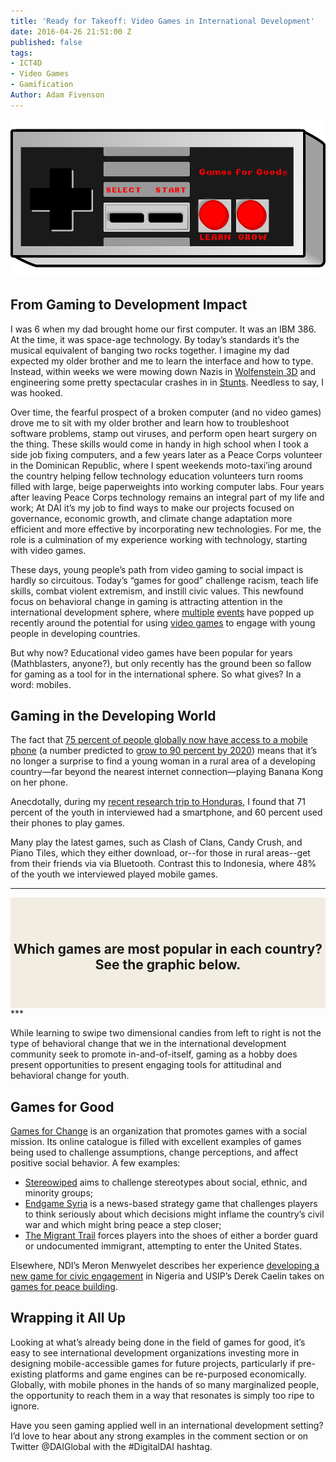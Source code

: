 ```yaml
---
title: 'Ready for Takeoff: Video Games in International Development'
date: 2016-04-26 21:51:00 Z
published: false
tags:
- ICT4D
- Video Games
- Gamification
Author: Adam Fivenson
---
```


![Controller 2.png](/uploads/Controller%202.png)

## From Gaming to Development Impact 

I was 6 when my dad brought home our first computer. It was an IBM 386. At the time, it was space-age technology. By today’s standards it’s the musical equivalent of banging two rocks together. I imagine my dad expected my older brother and me to learn the interface and how to type. Instead, within weeks we were mowing down Nazis in [Wolfenstein 3D](https://static.3drealms.com/media/screenshots/c7185590cf634773b4d56490e26aec1e.jpg) and engineering some pretty spectacular crashes in in [Stunts](https://www.youtube.com/watch?v=-CITIXlw_T4). Needless to say, I was hooked.

Over time, the fearful prospect of a broken computer (and no video games) drove me to sit with my older brother and learn how to troubleshoot software problems, stamp out viruses, and perform open heart surgery on the thing. These skills would come in handy in high school when I took a side job fixing computers, and a few years later as a Peace Corps volunteer in the Dominican Republic, where I spent weekends moto-taxi’ing around the country helping fellow technology education volunteers turn rooms filled with large, beige paperweights into working computer labs. Four years after leaving Peace Corps technology remains an integral part of my life and work; At DAI it’s my job to find ways to make our projects focused on governance, economic growth, and climate change adaptation more efficient and more effective by incorporating new technologies. For me, the role is a culmination of my experience working with technology, starting with video games. 

These days, young people’s path from video gaming to social impact is hardly so circuitous. Today’s “games for good” challenge racism, teach life skills, combat violent extremism, and instill civic values. This newfound focus on behavioral change in gaming is attracting attention in the international development sphere, where [multiple](http://technologysalon.org/how-we-can-leverage-online-games-for-social-impact/) [events](https://ict.demcloud.org/civicrm/event/info?id=10) have popped up recently around the potential for using [video games](https://www.facebook.com/events/1719065978318415/) to engage with young people in developing countries. 

But why now? Educational video games have been popular for years (Mathblasters, anyone?), but only recently has the ground been so fallow for gaming as a tool for in the international sphere. So what gives? In a word: mobiles.  

## Gaming in the Developing World

The fact that [75 percent of people globally now have access to a mobile phone](http://www.worldbank.org/en/news/press-release/2012/07/17/mobile-phone-access-reaches-three-quarters-planets-population) (a number predicted to [grow to 90 percent by 2020](http://www.ericsson.com/news/1872291)) means that it’s no longer a surprise to find a young woman in a rural area of a developing country—far beyond the nearest internet connection—playing Banana Kong on her phone. 

Anecdotally, during my [recent research trip to Honduras](dai-global-digital.com/consumer%20insights/2016/04/13/honduras-consumer-insights.html), I found that 71 percent of the youth in interviewed had a smartphone, and 60 percent used their phones to play games. 

Many play the latest games, such as Clash of Clans, Candy Crush, and Piano Tiles, which they either download, or--for those in rural areas--get from their friends via via Bluetooth. Contrast this to Indonesia, where 48% of the youth we interviewed played mobile games. 

***

<div style="background-color:rgba(242, 237, 225, 1);text-align:center; vertical-align: middle; padding:40px 0;">

## Which games are most popular in each country? See the graphic below.

<script id="infogram_0_Ul54lvE1Zx9Rtvbr" title="Fav Game Compare" src="//e.infogr.am/js/embed.js?JCI" type="text/javascript"></script>

</div>
***

While learning to swipe two dimensional candies from left to right is not the type of behavioral change that we in the international development community seek to promote in-and-of-itself, gaming as a hobby does present opportunities to present engaging tools for attitudinal and behavioral change for youth.

## Games for Good

[Games for Change](http://www.gamesforchange.org/) is an organization that promotes games with a social mission. Its online catalogue is filled with excellent examples of games being used to challenge assumptions, change perceptions, and affect positive social behavior. A few examples: 

* [Stereowiped](https://itunes.apple.com/US/app/id972396140?mt=8) aims to challenge stereotypes about social, ethnic, and minority groups; 
* [Endgame Syria](http://gamethenews.net/index.php/endgame-syria/) is a news-based strategy game that challenges players to think seriously about which decisions might inflame the country’s civil war and which might bring peace a step closer; 
* [The Migrant Trail](http://theundocumented.com/) forces players into the shoes of either a border guard or undocumented immigrant, attempting to enter the United States. 

Elsewhere, NDI’s Meron Menwyelet describes her experience [developing a new game for civic engagement](https://www.nditech.org/games4democracy) in Nigeria and USIP’s Derek Caelin takes on [games for peace building](http://foreignpolicy.com/2016/02/08/can-your-playstation-stop-a-war-videogames-peace/). 

## Wrapping it All Up

Looking at what’s already being done in the field of games for good, it’s easy to see international development organizations investing more in designing mobile-accessible games for future projects, particularly if pre-existing platforms and game engines can be re-purposed economically. Globally, with mobile phones in the hands of so many marginalized people, the opportunity to reach them in a way that resonates is simply too ripe to ignore. 

Have you seen gaming applied well in an international development setting? I’d love to hear about any strong examples in the comment section or on Twitter @DAIGlobal with the #DigitalDAI hashtag.